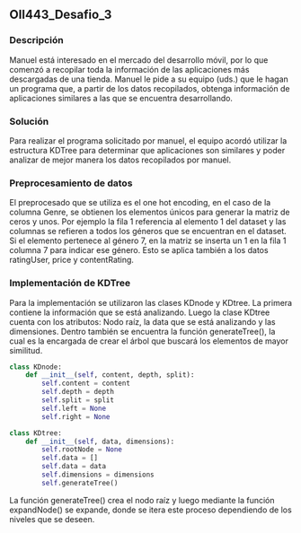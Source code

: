 ## OII443_Desafio_3

### Descripción
Manuel está interesado en el mercado del desarrollo móvil, por lo que comenzó a recopilar toda la información de las aplicaciones más descargadas de una tienda. Manuel le pide a su equipo (uds.) que le hagan un programa que, a partir de los datos recopilados, obtenga información de aplicaciones similares a las que se encuentra desarrollando.

### Solución

Para realizar el programa solicitado por manuel, el equipo acordó utilizar la estructura KDTree para determinar que aplicaciones son similares y poder analizar de mejor manera los datos recopilados por manuel.

### Preprocesamiento de datos

El preprocesado que se utiliza es el one hot encoding, en el caso de la columna Genre, se obtienen los elementos únicos para generar la matriz de ceros y unos. Por ejemplo la fila 1 referencia al elemento 1 del dataset y las columnas se refieren a todos los géneros que se encuentran en el dataset. Si el elemento pertenece al género 7, en la matriz se inserta un 1 en la fila 1 columna 7 para indicar ese género. Esto se aplica también a los datos ratingUser, price y contentRating.

### Implementación de KDTree

Para la implementación se utilizaron las clases KDnode y KDtree. La primera contiene la información que se está analizando. Luego la clase KDtree cuenta con los atributos: Nodo raíz, la data que se está analizando y las dimensiones. Dentro también se encuentra la función generateTree(), la cual es la encargada de crear el árbol que buscará los elementos de mayor similitud.

```python
class KDnode:
    def __init__(self, content, depth, split):
        self.content = content
        self.depth = depth
        self.split = split
        self.left = None
        self.right = None
``` 

```python
class KDtree:
    def __init__(self, data, dimensions):
        self.rootNode = None
        self.data = []
        self.data = data
        self.dimensions = dimensions
        self.generateTree()
```
La función generateTree() crea el nodo raíz y luego mediante la función expandNode() se expande, donde se itera este proceso dependiendo de los niveles que se deseen.


